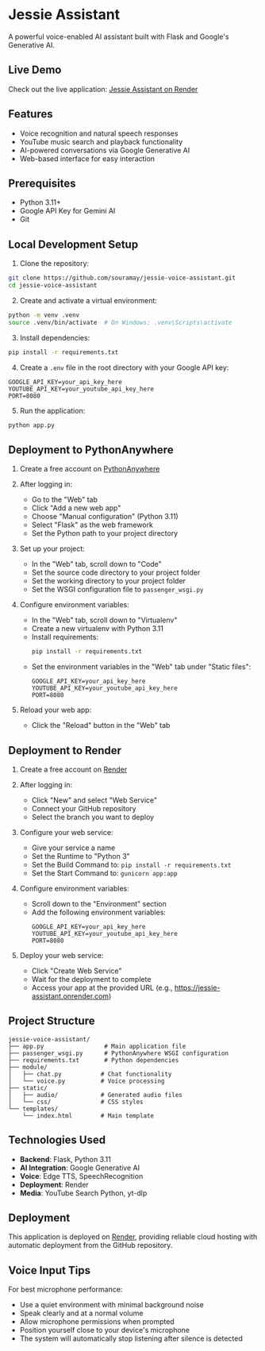 # Jessie Assistant

A powerful voice-enabled AI assistant built with Flask and Google's Generative AI.

## Live Demo

Check out the live application: [Jessie Assistant on Render](https://jessie-assistant.onrender.com)

## Features

- Voice recognition and natural speech responses
- YouTube music search and playback functionality
- AI-powered conversations via Google Generative AI
- Web-based interface for easy interaction

## Prerequisites

- Python 3.11+
- Google API Key for Gemini AI
- Git

## Local Development Setup

1. Clone the repository:
```bash
git clone https://github.com/souramay/jessie-voice-assistant.git
cd jessie-voice-assistant
```

2. Create and activate a virtual environment:
```bash
python -m venv .venv
source .venv/bin/activate  # On Windows: .venv\Scripts\activate
```

3. Install dependencies:
```bash
pip install -r requirements.txt
```

4. Create a `.env` file in the root directory with your Google API key:
```
GOOGLE_API_KEY=your_api_key_here
YOUTUBE_API_KEY=your_youtube_api_key_here
PORT=8080
```

5. Run the application:
```bash
python app.py
```

## Deployment to PythonAnywhere

1. Create a free account on [PythonAnywhere](https://www.pythonanywhere.com/)

2. After logging in:
   - Go to the "Web" tab
   - Click "Add a new web app"
   - Choose "Manual configuration" (Python 3.11)
   - Select "Flask" as the web framework
   - Set the Python path to your project directory

3. Set up your project:
   - In the "Web" tab, scroll down to "Code"
   - Set the source code directory to your project folder
   - Set the working directory to your project folder
   - Set the WSGI configuration file to `passenger_wsgi.py`

4. Configure environment variables:
   - In the "Web" tab, scroll down to "Virtualenv"
   - Create a new virtualenv with Python 3.11
   - Install requirements:
     ```bash
     pip install -r requirements.txt
     ```
   - Set the environment variables in the "Web" tab under "Static files":
     ```
     GOOGLE_API_KEY=your_api_key_here
     YOUTUBE_API_KEY=your_youtube_api_key_here
     PORT=8080
     ```

5. Reload your web app:
   - Click the "Reload" button in the "Web" tab

## Deployment to Render

1. Create a free account on [Render](https://render.com/)

2. After logging in:
   - Click "New" and select "Web Service"
   - Connect your GitHub repository
   - Select the branch you want to deploy

3. Configure your web service:
   - Give your service a name
   - Set the Runtime to "Python 3"
   - Set the Build Command to: `pip install -r requirements.txt`
   - Set the Start Command to: `gunicorn app:app`

4. Configure environment variables:
   - Scroll down to the "Environment" section
   - Add the following environment variables:
     ```
     GOOGLE_API_KEY=your_api_key_here
     YOUTUBE_API_KEY=your_youtube_api_key_here
     PORT=8080
     ```

5. Deploy your web service:
   - Click "Create Web Service"
   - Wait for the deployment to complete
   - Access your app at the provided URL (e.g., https://jessie-assistant.onrender.com)

## Project Structure

```
jessie-voice-assistant/
├── app.py                 # Main application file
├── passenger_wsgi.py      # PythonAnywhere WSGI configuration
├── requirements.txt       # Python dependencies
├── module/
│   ├── chat.py           # Chat functionality
│   └── voice.py          # Voice processing
├── static/
│   ├── audio/            # Generated audio files
│   └── css/              # CSS styles
└── templates/
    └── index.html        # Main template
```

## Technologies Used

- **Backend**: Flask, Python 3.11
- **AI Integration**: Google Generative AI
- **Voice**: Edge TTS, SpeechRecognition
- **Deployment**: Render
- **Media**: YouTube Search Python, yt-dlp

## Deployment

This application is deployed on [Render](https://render.com), providing reliable cloud hosting with automatic deployment from the GitHub repository.

## Voice Input Tips

For best microphone performance:

- Use a quiet environment with minimal background noise
- Speak clearly and at a normal volume
- Allow microphone permissions when prompted
- Position yourself close to your device's microphone
- The system will automatically stop listening after silence is detected


